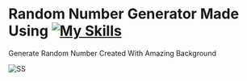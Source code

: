 # Random Number Generator Made Using [![My Skills](https://skillicons.dev/icons?i=html,css,javascript)](https://skillicons.dev)
 Generate Random Number Created With Amazing Background

![SS](https://github.com/Kingsman119/Random-Number-Generator/assets/154053800/b056c1f1-0aa7-4b15-b39b-5948cca1de94)
